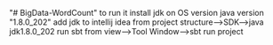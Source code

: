 "# BigData-WordCount" 
to run it
install jdk on OS version java version "1.8.0_202" 
add jdk to intellij idea from project structure-->SDK-->java jdk1.8.0_202 
run sbt from view-->Tool Window-->sbt 
run project 

